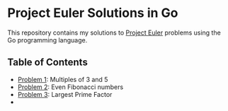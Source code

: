 # Project Euler Solutions in Go

This repository contains my solutions to [Project Euler](https://projecteuler.net/) problems using the Go programming language.

## Table of Contents

- [Problem 1](Problem001/README.md): Multiples of 3 and 5
- [Problem 2](Problem002/README.md): Even Fibonacci numbers
- [Problem 3](Problem003/README.md): Largest Prime Factor
- 